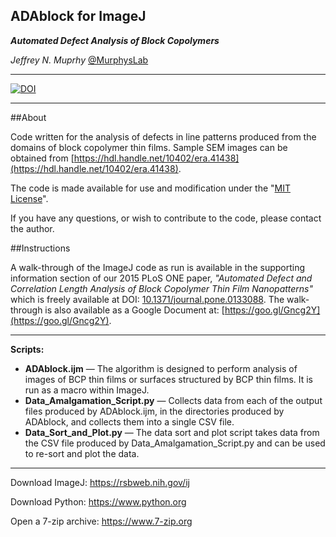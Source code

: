 ADAblock for ImageJ
--------------------
***Automated Defect Analysis of Block Copolymers***


*Jeffrey N. Muprhy*
[@MurphysLab](https://twitter.com/MurphysLab)

---------------------

[![DOI](https://zenodo.org/badge/doi/10.5281/zenodo.19644.svg)](http://dx.doi.org/10.5281/zenodo.19644)

---------------------

##About

Code written for the analysis of defects in line patterns produced from the domains of block copolymer thin films.
Sample SEM images can be obtained from [https://hdl.handle.net/10402/era.41438](https://hdl.handle.net/10402/era.41438).

The code is made available for use and modification under the "[MIT License](https://opensource.org/licenses/MIT)".

If you have any questions, or wish to contribute to the code, please contact the author.

##Instructions

A walk-through of the ImageJ code as run is available in the supporting information section of our 2015 PLoS ONE paper, *"Automated Defect and Correlation Length Analysis of Block Copolymer Thin Film Nanopatterns"* which is freely available at DOI: [10.1371/journal.pone.0133088](https://doi.org/10.1371/journal.pone.0133088). The walk-through is also available as a Google Document at: [https://goo.gl/Gncg2Y](https://goo.gl/Gncg2Y). 

---------------------

**Scripts:**

* **ADAblock.ijm** — The algorithm is designed to perform analysis of images of BCP thin films or surfaces structured by BCP thin films. It is run as a macro within ImageJ. 
* **Data_Amalgamation_Script.py** — Collects data from each of the output files produced by ADAblock.ijm, in the directories produced by ADAblock, and collects them into a single CSV file.
* **Data_Sort_and_Plot.py** — The data sort and plot script takes data from the CSV file produced by Data_Amalgamation_Script.py and can be used to re-sort and plot the data.

---------------------

Download ImageJ: https://rsbweb.nih.gov/ij

Download Python: https://www.python.org

Open a 7-zip archive: https://www.7-zip.org
